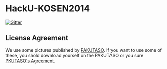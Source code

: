 HackU-KOSEN2014
===============

[![Gitter](https://badges.gitter.im/Join%20Chat.svg)](https://gitter.im/cagayakemiracl/HackU-KOSEN2014?utm_source=badge&utm_medium=badge&utm_campaign=pr-badge&utm_content=badge)


License Agreement
-----------------
We use some pictures published by [PAKUTASO][pakutaso].
If you want to use some of these, you shold download yourself on the PAKUTASO or you sure [PKUTASO's Agreement][pktsAgr].

[pakutaso]:http://pakutaso.com
[pktsAgr]:http://www.pakutaso.com/userpolicy.html
